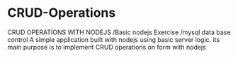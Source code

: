 # CRUD-Operations
CRUD OPERATİONS WİTH NODEJS /Basic nodejs Exercise /mysql data base control
A simple application built with nodejs using basic server logic.
its main purpose is to implement CRUD operations on form with nodejs
